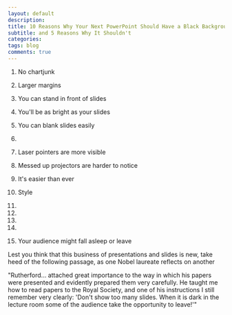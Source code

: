 ```yaml
---
layout: default
description:
title: 10 Reasons Why Your Next PowerPoint Should Have a Black Background
subtitle: and 5 Reasons Why It Shouldn't
categories:
tags: blog
comments: true
---
```




1. No chartjunk

2. Larger margins

3. You can stand in front of slides

4. You'll be as bright as your slides

5. You can blank slides easily

6. 

7. Laser pointers are more visible

8. Messed up projectors are harder to notice

9. It's easier than ever

10. Style



1.

2.

3.

4.

5. Your audience might fall asleep or leave

Lest you think that this business of presentations and slides is new, take heed of the following passage, as one Nobel laureate reflects on another

"Rutherford... attached great importance to the way in which his papers were presented and evidently prepared them very carefully. He taught me how to read papers to the Royal Society, and one of his instructions I still remember very clearly: 'Don't show too many slides. When it is dark in the lecture room some of the audience take the opportunity to leave!'"